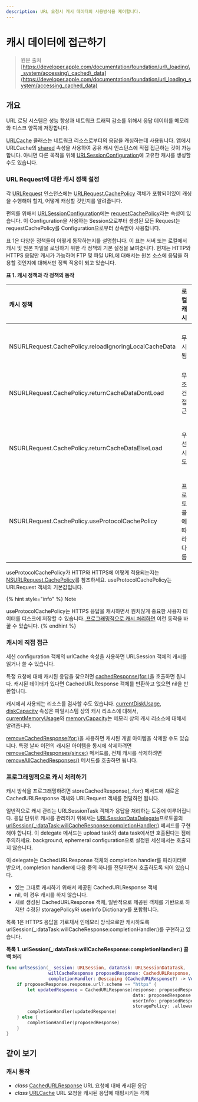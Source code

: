 ```yaml
---
description: URL 요청시 캐시 데이터의 사용방식을 제어합니다.
---
```


# 캐시 데이터에 접근하기

> 원문 출처  
> [https://developer.apple.com/documentation/foundation/url\_loading\_system/accessing\_cached\_data](https://developer.apple.com/documentation/foundation/url_loading_system/accessing_cached_data)

## 개요

URL 로딩 시스템은 성능 향상과 네트워크 트래픽 감소를 위해서 응답 데이터를 메모리와 디스크 양쪽에 저장합니다.

[URLCache](urlcache.md) 클래스는 네트워크 리소스로부터의 응답을 캐싱하는데 사용됩니다. 앱에서 URLCache의 [shared](../../../etc/not-found.md) 속성을 사용하여 공유 캐시 인스턴스에 직접 접근하는 것이 가능합니다. 아니면 다른 목적을 위해  [URLSessionConfiguration](urlsession/urlsessionconfiguration/)에 고유한 캐시를 생성할 수도 있습니다.

### URL Request에 대한 캐시 정책 설정

각 [URLRequest](../../../etc/not-found.md) 인스턴스에는 [URLRequest.CachePolicy](../../../etc/not-found.md) 객체가 포함되어있어 캐싱을 수행해야 할지,  어떻게 캐싱할 것인지를 알려줍니다.

편의를 위해서 [URLSessionConfiguration](urlsession/urlsessionconfiguration/)에는 [requestCachePolicy](../../../etc/not-found.md)라는 속성이 있습니다. 이 Configuration을 사용하는 Session으로부터 생성된 모든 Request는 requestCachePolicy를 Configuration으로부터 상속받아 사용합니다.

표 1은 다양한 정책들이 어떻게 동작하는지를 설명합니다. 이 표는 서버 또는 로컬에서 캐시 및 원본 파일을 로딩하기 위한 각 정책의 기본 설정을 보여줍니다. 현재는 HTTP와 HTTPS 응답만 캐시가 가능하며 FTP 및 파일 URL에 대해서는 원본 소스에 응답을 허용할 것인지에 대해서만 정책 적용이 되고 있습니다.

**표 1. 캐시 정책과 각 정책의 동작** 

| 캐시 정책 | 로컬 캐시 | 원본 소스 |
| :--- | :--- | :--- |
| NSURLRequest.CachePolicy.reloadIgnoringLocalCacheData | 무시됨 | 무조건 접근 |
| NSURLRequest.CachePolicy.returnCacheDataDontLoad | 무조건 접근 | 무시됨 |
| NSURLRequest.CachePolicy.returnCacheDataElseLoad | 우선 시도 | 필요하다면 접근 |
| NSURLRequest.CachePolicy.useProtocolCachePolicy | 프로토콜에 따라 다름 | 프로토콜에 따라 다름 |

useProtocolCachePolicy가 HTTP와 HTTPS에 어떻게 적용되는지는 [NSURLRequest.CachePolicy](../../../etc/not-found.md)를 참조하세요. useProtocolCachePolicy는 URLRequest 객체의 기본값입니다.

{% hint style="info" %}
Note

useProtocolCachePolicy는 HTTPS 응답을 캐시하면서 원치않게 중요한 사용자 데이터를 디스크에 저장할 수 있습니다.[ 프로그래밍적으로 캐시 처리하면](accessing-cached-data.md#undefined-3) 이런 동작을 바꿀 수 있습니다. 
{% endhint %}

### 캐시에 직접 접근

세션 configuration 객체의 urlCache 속성을 사용하면 URLSession 객체의 캐시를 읽거나 쓸 수 있습니다.

특정 요청에 대해 캐시된 응답을 찾으려면 [cachedResponse\(for:\)](../../../etc/not-found.md)을 호출하면 됩니다. 캐시된 데이터가 있다면 CachedURLResponse 객체를 반환하고 없으면 nil을 반환합니다.

캐시에서 사용되는 리소스를 검사할 수도 있습니다. [currentDiskUsage](../../../etc/not-found.md), [diskCapacity](../../../etc/not-found.md) 속성은 파일시스템 상의 캐시 리소스에 대해서, [currentMemoryUsage](../../../etc/not-found.md)와 [memoryCapacity](../../../etc/not-found.md)는 메모리 상의 캐시 리소스에 대해서 알려줍니다.

[removeCachedResponse\(for:\)](../../../etc/not-found.md)을 사용하면 캐시된 개별 아이템을 삭제할 수도 있습니다. 특정 날짜 이전의 캐시된 아이템을 동시에 삭제하려면 [removeCachedResponses\(since:\)](../../../etc/not-found.md) 메서드를, 전체 캐시를 삭제하려면 [removeAllCachedResponses\(\)](../../../etc/not-found.md) 메서드를 호출하면 됩니다.

### 프로그래밍적으로 캐시 처리하기

캐시 방식을 프로그래밍하려면 storeCachedResponse\(\_:for:\) 메서드에 새로운 CachedURLResponse 객체와 URLRequest 객체를 전달하면 됩니다.

일반적으로 캐시 관리는 URLSessionTask 객체가 응답을 처리하는 도중에 이루어집니다. 응답 단위로 캐시를 관리하기 위해서는 [URLSessionDataDelegate](../../../etc/not-found.md)프로토콜의  [urlSession\(\_:dataTask:willCacheResponse:completionHandler:\)](../../../etc/not-found.md) 메서드를 구현해야 합니다. 이 delegate 메서드는 upload task와 data task에서만 호출된다는 점에 주의하세요. background, ephemeral configuration으로 설정된 세션에서는 호출되지 않습니다.

이 delegate는 CachedURLResponse 객체와 completion handler를 파라미터로 받으며, completion handler에 다음 중의 하나를 전달하면서 호출하도록 되어 있습니다.

* 있는 그대로 캐시하기 위해서 제공된 CachedURLResponse 객체
* nil, 이 경우 캐시를 하지 않습니다.
* 새로 생성된 CachedURLResponse 객체, 일반적으로 제공된 객체를 기반으로 하지만 수정된 storagePolicy와 userInfo Dictionary를 포함합니다.

목록 1은 HTTPS 응답을 가로채서 인메모리 방식으로만 캐시하도록 urlSession\(\_:dataTask:willCacheResponse:completionHandler:\)를 구현하고 있습니다.

**목록 1. urlSession\(\_:dataTask:willCacheResponse:completionHandler:\) 콜백 처리**

```swift
func urlSession(_ session: URLSession, dataTask: URLSessionDataTask,
                willCacheResponse proposedResponse: CachedURLResponse,
                completionHandler: @escaping (CachedURLResponse?) -> Void) {
    if proposedResponse.response.url?.scheme == "https" {
        let updatedResponse = CachedURLResponse(response: proposedResponse.response,
                                                data: proposedResponse.data,
                                                userInfo: proposedResponse.userInfo,
                                                storagePolicy: .allowedInMemoryOnly)
        completionHandler(updatedResponse)
    } else {
        completionHandler(proposedResponse)
    }
}
```

## 같이 보기

### 캐시 동작

* _class_ [CachedURLResponse](cachedurlresponse.md) URL 요청에 대해 캐시된 응답
* _class_ [URLCache](urlcache.md) URL 요청을 캐시된 응답에 매핑시키는 객체



